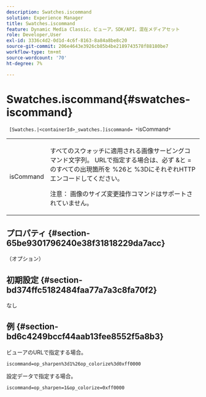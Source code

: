 ```yaml
---
description: Swatches.iscommand
solution: Experience Manager
title: Swatches.iscommand
feature: Dynamic Media Classic，ビューア，SDK/API，混在メディアセット
role: Developer,User
exl-id: 3336c4d2-0d1d-4c6f-8163-8a84a8be8c20
source-git-commit: 206e4643e3926cb85b4be2189743578f88180be7
workflow-type: tm+mt
source-wordcount: '70'
ht-degree: 7%

---
```


# Swatches.iscommand{#swatches-iscommand}

` [Swatches.|<containerId>_swatches.]iscommand= *`isCommand`*`

<table id="table_43A84C1044574A6FAB8CE67D71AAD5EC"> 
 <tbody> 
  <tr> 
   <td colname="col1"> <p> <span class="codeph"> <span class="varname"> isCommand</span> </span> </p> </td> 
   <td colname="col2"> <p> すべてのスウォッチに適用される画像サービングコマンド文字列。 URLで指定する場合は、必ず<span class="codeph"> &amp;</span>と<span class="codeph"> =</span>のすべての出現箇所を<span class="codeph"> %26</span>と<span class="codeph"> %3D</span>にそれぞれHTTPエンコードしてください。 </p> <p> <p>注意： 画像のサイズ変更操作コマンドはサポートされていません。 </p> </p> </td> 
  </tr> 
 </tbody> 
</table>

## プロパティ {#section-65be9301796240e38f31818229da7acc}

（オプション）

## 初期設定 {#section-bd374ffc5182484faa77a7a3c8fa70f2}

なし

## 例 {#section-bd6c4249bccf44aab13fee8552f5a8b3}

ビューアのURLで指定する場合。

`iscommand=op_sharpen%3d1%26op_colorize%3d0xff0000`

設定データで指定する場合。

`iscommand=op_sharpen=1&op_colorize=0xff0000`
